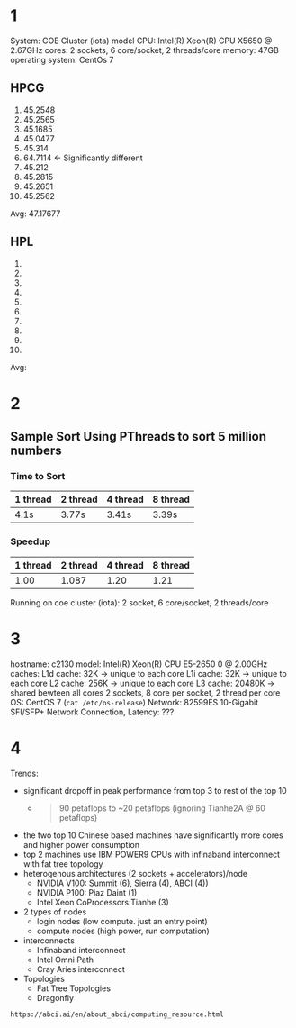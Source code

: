 # 1
System: COE Cluster (iota)
model CPU: Intel(R) Xeon(R) CPU X5650 @ 2.67GHz
cores: 2 sockets, 6 core/socket, 2 threads/core
memory: 47GB
operating system: CentOs 7

## HPCG
1. 45.2548
2. 45.2565
3. 45.1685
4. 45.0477
5. 45.314
6. 64.7114 <- Significantly different
7. 45.212
8. 45.2815
9. 45.2651
10. 45.2562

Avg: 47.17677

## HPL
1.
2.
3.
4.
5.
6.
7.
8.
9.
10.
Avg: 


# 2

## Sample Sort Using PThreads to sort 5 million numbers
### Time to Sort
|   1 thread   |   2 thread  |   4 thread  |   8 thread   |
|--------------|-------------|-------------|--------------|
| 4.1s         | 3.77s       | 3.41s       | 3.39s        |

### Speedup
|   1 thread   |   2 thread  |   4 thread  |   8 thread   |
|--------------|-------------|-------------|--------------|
| 1.00         | 1.087       | 1.20        |  1.21        |

Running on coe cluster (iota): 2 socket, 6 core/socket, 2 threads/core



# 3
hostname: c2130
model: Intel(R) Xeon(R) CPU E5-2650 0 @ 2.00GHz
caches: L1d cache:             32K      -> unique to each core
        L1i cache:             32K      -> unique to each core
        L2 cache:              256K     -> unique to each core
        L3 cache:              20480K   -> shared bewteen all cores
2 sockets, 8 core per socket, 2 thread per core
OS: CentOS 7 (`cat /etc/os-release`)
Network: 82599ES 10-Gigabit SFI/SFP+ Network Connection, Latency: ??? 

# 4
Trends: 
- significant dropoff in peak performance from top 3 to rest of the top 10
    - > 90 petaflops to ~20 petaflops (ignoring Tianhe2A @ 60 petaflops)
- the two top 10 Chinese based machines have significantly more cores and higher 
power consumption
- top 2 machines use IBM POWER9 CPUs with infinaband interconnect with fat tree 
  topology
- heterogenous architectures (2 sockets + accelerators)/node
    - NVIDIA V100: Summit (6), Sierra (4), ABCI (4))
    - NVIDIA P100: Piaz Daint (1)
    - Intel Xeon CoProcessors:Tianhe (3)
- 2 types of nodes
    - login nodes (low compute. just an entry point)
    - compute nodes (high power, run computation)
- interconnects
    - Infinaband interconnect
    - Intel Omni Path
    - Cray Aries interconnect
- Topologies
    - Fat Tree Topologies
    - Dragonfly 


`https://abci.ai/en/about_abci/computing_resource.html`
